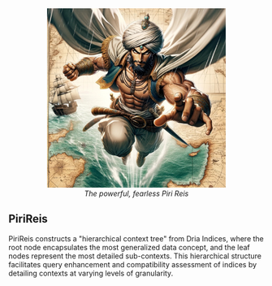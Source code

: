 <div align="center"> <img src="piri.jpg" alt="Image description" width="70%"> <br> <em>The powerful, fearless Piri Reis</em> </div>

## PiriReis

PiriReis constructs a "hierarchical context tree" from Dria Indices, where the root node encapsulates the most generalized data concept, and the leaf nodes represent the most detailed sub-contexts. This hierarchical structure facilitates query enhancement and compatibility assessment of indices by detailing contexts at varying levels of granularity.




